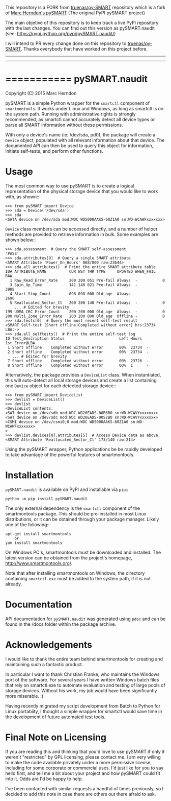 This repository is a FORK from [truenas/py-SMART](https://github.com/truenas/py-SMART) repository which is a fork of [Marc Herndon's pySMART](https://pypi.python.org/pypi/pySMART/) (The original PyPI pySMART project)

The main objetive of this repository is to keep track a live PyPI repository with the last changes. You can find out this version as pySMART.naudit (see: https://pypi.python.org/pypi/pySMART.naudit/)


I will intend to PR every change done on this repository to [truenas/py-SMART](https://github.com/truenas/py-SMART).
Thanks everybody that have worked on this project before.

------
------

===========
pySMART.naudit
===========
Copyright (C) 2015 Marc Herndon

pySMART is a simple Python wrapper for the ``smartctl`` component of
``smartmontools``. It works under Linux and Windows, as long as smartctl is on
the system path. Running with administrative rights is strongly recommended,
as smartctl cannot accurately detect all device types or parse all SMART
information without these permissions.

With only a device's name (ie: /dev/sda, pd0), the package will create a
``Device`` object, populated with all relevant information about that
device. The documented API can then be used to query this object for
information, initiate self-tests, and perform other functions.

Usage
=====
The most common way to use pySMART is to create a logical representation of the
physical storage device that you would like to work with, as shown::

    >>> from pySMART import Device
    >>> sda = Device('/dev/sda')
    >>> sda
    <SATA device on /dev/sda mod:WDC WD5000AAKS-60Z1A0 sn:WD-WCAWFxxxxxxx>

``Device`` class members can be accessed directly, and a number of helper methods
are provided to retrieve information in bulk.  Some examples are shown below::

    >>> sda.assessment  # Query the SMART self-assessment
    'PASS'
    >>> sda.attributes[9]  # Query a single SMART attribute
    <SMART Attribute 'Power_On_Hours' 068/000 raw:23644>
    >>> sda.all_attributes()  # Print the entire SMART attribute table
    ID# ATTRIBUTE_NAME          CUR WST THR TYPE     UPDATED WHEN_FAIL    RAW
      1 Raw_Read_Error_Rate     200 200 051 Pre-fail Always  -           0
      3 Spin_Up_Time            141 140 021 Pre-fail Always  -           3908
      4 Start_Stop_Count        098 098 000 Old_age  Always  -           2690
      5 Reallocated_Sector_Ct   200 200 140 Pre-fail Always  -           0
        ... # Edited for brevity
    199 UDMA_CRC_Error_Count    200 200 000 Old_age  Always  -           0
    200 Multi_Zone_Error_Rate   200 200 000 Old_age  Offline -           0
    >>> sda.tests[0]  # Query the most recent self-test result
    <SMART Self-test [Short offline|Completed without error] hrs:23734 LBA:->
    >>> sda.all_selftests()  # Print the entire self-test log
    ID Test_Description Status                        Left Hours  1st_Error@LBA
     1 Short offline    Completed without error       00%  23734  -
     2 Short offline    Completed without error       00%  23734  -
       ... # Edited for brevity
     7 Short offline    Completed without error       00%  23726  -
     8 Short offline    Completed without error       00%  1      -

Alternatively, the package provides a ``DeviceList`` class. When instantiated,
this will auto-detect all local storage devices and create a list containing
one ``Device`` object for each detected storage device::

    >>> from pySMART import DeviceList
    >>> devlist = DeviceList()
    >>> devlist
    <DeviceList contents:
    <SAT device on /dev/sdb mod:WDC WD20EADS-00R6B0 sn:WD-WCAVYxxxxxxx>
    <SAT device on /dev/sdc mod:WDC WD20EADS-00S2B0 sn:WD-WCAVYxxxxxxx>
    <CSMI device on /dev/csmi0,0 mod:WDC WD5000AAKS-60Z1A0 sn:WD-WCAWFxxxxxxx>
    >
    >>> devlist.devices[0].attributes[5]  # Access Device data as above
    <SMART Attribute 'Reallocated_Sector_Ct' 173/140 raw:214>

Using the pySMART wrapper, Python applications be be rapidly developed to take
advantage of the powerful features of smartmontools.

Installation
============
``pySMART.naudit`` is available on PyPI and installable via ``pip``::

    python -m pip install pySMART.naudit

The only external dependency is the ``smartctl`` component of the smartmontools
package.  This should be pre-installed in most Linux distributions, or it
can be obtained through your package manager.  Likely one of the following::

    apt-get install smartmontools
        or
    yum install smartmontools

On Windows PC's, smartmontools must be downloaded and installed.  The latest
version can be obtained from the project's homepage, http://www.smartmontools.org/.

Note that after installing smartmontools on Windows, the directory containing
``smartctl.exe`` must be added to the system path, if it is not already.

Documentation
=============
API documentation for ``pySMART.naudit`` was generated using ``pdoc`` and can be
found in the /docs folder within the package archive.

Acknowledgements
================
I would like to thank the entire team behind smartmontools for creating and
maintaining such a fantastic product.

In particular I want to thank Christian Franke, who maintains the Windows port
of the software.  For several years I have written Windows batch files that
rely on smartctl.exe to automate evaluation and testing of large pools of
storage devices.  Without his work, my job would have been significantly
more miserable. :)

Having recently migrated my script development from Batch to Python for Linux
portabiity, I thought a simple wrapper for smartctl would save time in the
development of future automated test tools.

Final Note on Licensing
=======================
If you are reading this and thinking that you'd love to use pySMART if only
it weren't "restricted" by GPL licensing, please contact me. I am very
willing to make the code available privately under a more permissive
license, including for some corporate or commercial uses. I'd just like for
you to say hello first, and tell me a bit about your project and how pySMART
could fit into it. Odds are I'd be happy to help.

I've been contacted with similar requests a handful of times previously, so
I decided to add this note in case there are others out there afraid to ask.
